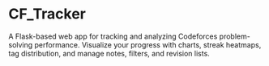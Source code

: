 # CF_Tracker
A Flask-based web app for tracking and analyzing Codeforces problem-solving performance. Visualize your progress with charts, streak heatmaps, tag distribution, and manage notes, filters, and revision lists.
